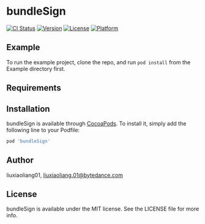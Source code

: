 # bundleSign

[![CI Status](https://img.shields.io/travis/liuxiaoliang01/bundleSign.svg?style=flat)](https://travis-ci.org/liuxiaoliang01/bundleSign)
[![Version](https://img.shields.io/cocoapods/v/bundleSign.svg?style=flat)](https://cocoapods.org/pods/bundleSign)
[![License](https://img.shields.io/cocoapods/l/bundleSign.svg?style=flat)](https://cocoapods.org/pods/bundleSign)
[![Platform](https://img.shields.io/cocoapods/p/bundleSign.svg?style=flat)](https://cocoapods.org/pods/bundleSign)

## Example

To run the example project, clone the repo, and run `pod install` from the Example directory first.

## Requirements

## Installation

bundleSign is available through [CocoaPods](https://cocoapods.org). To install
it, simply add the following line to your Podfile:

```ruby
pod 'bundleSign'
```

## Author

liuxiaoliang01, liuxiaoliang.01@bytedance.com

## License

bundleSign is available under the MIT license. See the LICENSE file for more info.
